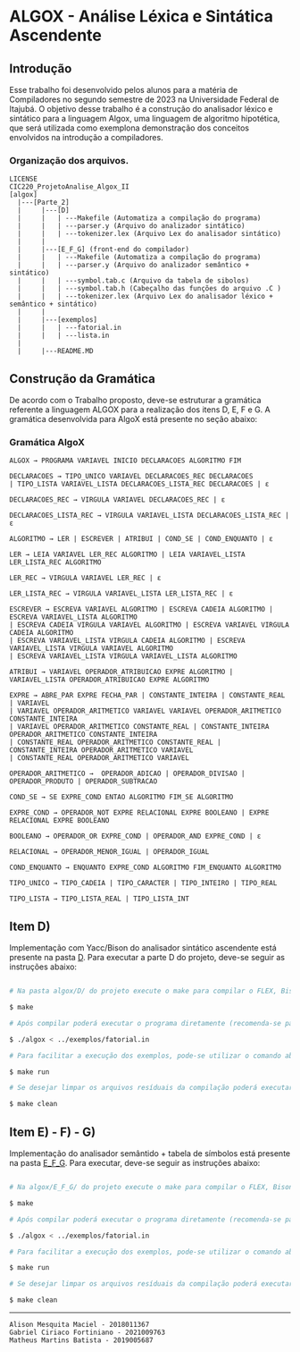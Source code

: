 # ALGOX - Análise Léxica e Sintática Ascendente
## Introdução
Esse trabalho foi desenvolvido pelos alunos para a matéria de Compiladores no  segundo semestre de 2023 na Universidade Federal de Itajubá.
O objetivo desse trabalho é a construção do analisador léxico e sintático para a linguagem Algox, uma linguagem de algoritmo hipotética, que será utilizada como exemplona demonstração dos conceitos envolvidos na introdução a compiladores.
### Organização dos arquivos.
    LICENSE
    CIC220_ProjetoAnalise_Algox_II
    [algox]
      |---[Parte_2]
      |     |---[D]
      |     |   | ---Makefile (Automatiza a compilação do programa)
      |     |   | ---parser.y (Arquivo do analizador sintático)
      |     |   | ---tokenizer.lex (Arquivo Lex do analisador sintático)
      |     |
      |     |---[E_F_G] (front-end do compilador)
      |     |   | ---Makefile (Automatiza a compilação do programa)
      |     |   | ---parser.y (Arquivo do analizador semântico + sintático)
      |     |   | ---symbol.tab.c (Arquivo da tabela de sibolos)
      |     |   | ---symbol.tab.h (Cabeçalho das funções do arquivo .C )
      |     |   | ---tokenizer.lex (Arquivo Lex do analisador léxico + semântico + sintático)
      |     |
      |     |---[exemplos]
      |     |   | ---fatorial.in
      |     |   | ---lista.in
      |
      |     |---README.MD
   
      
## Construção da Gramática
De acordo com o Trabalho proposto, deve-se estruturar  a gramática referente a linguagem ALGOX para a realização dos itens D, E, F e G. A gramática desenvolvida para AlgoX está presente no seção abaixo:
### Gramática AlgoX
    ALGOX → PROGRAMA VARIAVEL INICIO DECLARACOES ALGORITMO FIM

    DECLARACOES → TIPO_UNICO VARIAVEL DECLARACOES_REC DECLARACOES 
    | TIPO_LISTA VARIAVEL_LISTA DECLARACOES_LISTA_REC DECLARACOES | ε

    DECLARACOES_REC → VIRGULA VARIAVEL DECLARACOES_REC | ε

    DECLARACOES_LISTA_REC → VIRGULA VARIAVEL_LISTA DECLARACOES_LISTA_REC | ε

    ALGORITMO → LER | ESCREVER | ATRIBUI | COND_SE | COND_ENQUANTO | ε

    LER → LEIA VARIAVEL LER_REC ALGORITMO | LEIA VARIAVEL_LISTA LER_LISTA_REC ALGORITMO
    
    LER_REC → VIRGULA VARIAVEL LER_REC | ε

    LER_LISTA_REC → VIRGULA VARIAVEL_LISTA LER_LISTA_REC | ε
    
    ESCREVER → ESCREVA VARIAVEL ALGORITMO | ESCREVA CADEIA ALGORITMO | ESCREVA VARIAVEL_LISTA ALGORITMO 
    | ESCREVA CADEIA VIRGULA VARIAVEL ALGORITMO | ESCREVA VARIAVEL VIRGULA CADEIA ALGORITMO 
    | ESCREVA VARIAVEL_LISTA VIRGULA CADEIA ALGORITMO | ESCREVA VARIAVEL_LISTA VIRGULA VARIAVEL ALGORITMO 
    | ESCREVA VARIAVEL_LISTA VIRGULA VARIAVEL_LISTA ALGORITMO

    ATRIBUI → VARIAVEL OPERADOR_ATRIBUICAO EXPRE ALGORITMO | VARIAVEL_LISTA OPERADOR_ATRIBUICAO EXPRE ALGORITMO
    
    EXPRE → ABRE_PAR EXPRE FECHA_PAR | CONSTANTE_INTEIRA | CONSTANTE_REAL | VARIAVEL 
    | VARIAVEL OPERADOR_ARITMETICO VARIAVEL VARIAVEL OPERADOR_ARITMETICO CONSTANTE_INTEIRA 
    | VARIAVEL OPERADOR_ARITMETICO CONSTANTE_REAL | CONSTANTE_INTEIRA OPERADOR_ARITMETICO CONSTANTE_INTEIRA 
    | CONSTANTE_REAL OPERADOR_ARITMETICO CONSTANTE_REAL | CONSTANTE_INTEIRA OPERADOR_ARITMETICO VARIAVEL 
    | CONSTANTE_REAL OPERADOR_ARITMETICO VARIAVEL

    OPERADOR_ARITMETICO →  OPERADOR_ADICAO | OPERADOR_DIVISAO | OPERADOR_PRODUTO | OPERADOR_SUBTRACAO

    COND_SE → SE EXPRE_COND ENTAO ALGORITMO FIM_SE ALGORITMO

    EXPRE_COND → OPERADOR_NOT EXPRE RELACIONAL EXPRE BOOLEANO | EXPRE RELACIONAL EXPRE BOOLEANO

    BOOLEANO → OPERADOR_OR EXPRE_COND | OPERADOR_AND EXPRE_COND | ε

    RELACIONAL → OPERADOR_MENOR_IGUAL | OPERADOR_IGUAL

    COND_ENQUANTO → ENQUANTO EXPRE_COND ALGORITMO FIM_ENQUANTO ALGORITMO

    TIPO_UNICO → TIPO_CADEIA | TIPO_CARACTER | TIPO_INTEIRO | TIPO_REAL

    TIPO_LISTA → TIPO_LISTA_REAL | TIPO_LISTA_INT

## Item D)
Implementação com Yacc/Bison do analisador sintático ascendente está presente na pasta [D](/algox/Parte_2/D/). Para executar a parte D do projeto, deve-se seguir as instruções abaixo:

```bash

# Na pasta algox/D/ do projeto execute o make para compilar o FLEX, Bison/Yacc e o programa com GCC

$ make

# Após compilar poderá executar o programa diretamente (recomenda-se passar o caminho do arquivo do programa exemplo)

$ ./algox < ../exemplos/fatorial.in

# Para facilitar a execução dos exemplos, pode-se utilizar o comando abaixo

$ make run

# Se desejar limpar os arquivos resíduais da compilação poderá executar

$ make clean

```

## Item E) - F) - G)
Implementação do analisador semântido + tabela de símbolos está presente na pasta [E_F_G](/algox/Parte_2/E_F_G). Para executar, deve-se seguir as instruções abaixo:

```bash

# Na algox/E_F_G/ do projeto execute o make para compilar o FLEX, Bison/Yacc, a tabela de simbolos e o programa com GCC

$ make

# Após compilar poderá executar o programa diretamente (recomenda-se passar o caminho do arquivo do programa exemplo)

$ ./algox < ../exemplos/fatorial.in

# Para facilitar a execução dos exemplos, pode-se utilizar o comando abaixo

$ make run

# Se desejar limpar os arquivos resíduais da compilação poderá executar

$ make clean

```


***
    Alison Mesquita Maciel - 2018011367
    Gabriel Ciriaco Fortiniano - 2021009763
    Matheus Martins Batista - 2019005687
